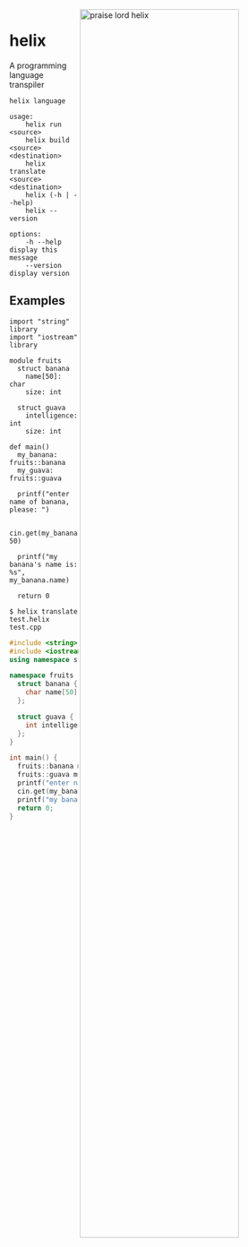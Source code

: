 <img align="right" width="75%" height="75%" alt="praise lord helix" src="http://assets.pokemon.com/assets/cms2/img/pokedex/full/139.png">

# helix
A programming language transpiler

```
helix language

usage:
    helix run <source>
    helix build <source> <destination>
    helix translate <source> <destination>
    helix (-h | --help)
    helix --version

options:
    -h --help   display this message
    --version   display version
```

## Examples

```helix
import "string"   library
import "iostream" library

module fruits
  struct banana
    name[50]: char
    size: int

  struct guava
    intelligence: int
    size: int

def main()
  my_banana: fruits::banana
  my_guava:  fruits::guava

  printf("enter name of banana, please: ")

  cin.get(my_banana.name, 50)

  printf("my banana's name is: %s", my_banana.name)

  return 0
```

```
$ helix translate test.helix test.cpp
```

```cpp
#include <string>
#include <iostream>
using namespace std;

namespace fruits {
  struct banana {
    char name[50];int size;
  };

  struct guava {
    int intelligence;int size;
  };
}

int main() {
  fruits::banana my_banana;;
  fruits::guava my_guava;;
  printf("enter name of banana, please: ");
  cin.get(my_banana.name,50);
  printf("my banana's name is: %s",my_banana.name);
  return 0;
}
```
